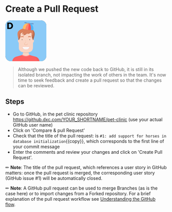 # Create a Pull Request

![Dan](../../assets/yellow-belt-devops-dojo/version-control/dan.png)

> Although we pushed the new code back to GitHub, it is still in its isolated branch, 
> not impacting the work of others in the team.
> It's now time to seek feedback and create a pull request so that the changes
can be reviewed.

## Steps

* Go to GitHub, in the pet clinic repository https://github.dxc.com/YOUR_SHORTNAME/pet-clinic (use your actual GitHub user name)
* Click on 'Compare & pull Request'
* Check that the title of the pull request: is `#1: add support for horses in database initialization`{{copy}}, which corresponds to the first line of your commit message
* Enter the comments and review your changes and click on 'Create Pull Request'.

✏ **Note**: The title of the pull request, which references a user story in GitHub matters: once the pull request is merged, the corresponding user story (GitHub issue #1) will be automatically closed.

✏ **Note**: A GitHub pull request can be used to merge Branches (as is the case here) or to import changes from a Forked repository. For a brief explanation of the pull request workflow see [Understanding the GitHub flow](https://guides.github.com/introduction/flow/).
